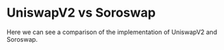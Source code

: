 # UniswapV2 vs Soroswap
 Here we can see a comparison of the implementation of UniswapV2 and Soroswap. 